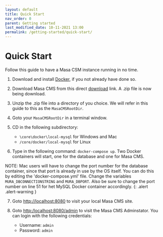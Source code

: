 ```yaml
---
layout: default
title: Quick Start
nav_order: 0
parent: Getting started
last_modified_date: 10-11-2021 13:00
permalink: /getting-started/quick-start/
---
```


# Quick Start 

Follow this guide to have a Masa CSM instance running in no time.

1. Download and install [Docker](https://docs.docker.com/get-started/), if you not already have done so.

2. Download Masa CMS from this direct [download](https://github.com/MasaCMS/MasaCMS/archive/refs/heads/main.zip) link.
A .zip file is now being download.

3. Unzip the .zip file into a directory of you choice. We will refer in this guide to this as the `MasaCMSRootDir`.

4. Goto your `MasaCMSRootDir` in a terminal window.

5. CD in the following subdirectory:
    * `\core\docker\local-mysql` for Windows and Mac
    * `/core/docker/local-mysql` for Linux 

6.  Type in the following command:  `docker-compose up`.
Two Docker containers will start, one for the database and one for Masa CMS.

   NOTE: Mac users will have to change the port number for the database container, since that port is already in use by the OS itself. You can do this by editing the 'docker-compose.yml' file. Change the variables `MURA_DBCONNECTIONSTRING` and `MURA_DBPORT`. Also be sure to change the port number on line 51 for het MySQL Docker container accordingly.
   {: .alert .alert-warning }

7. Goto [http://localhost:8080](http://localhost:8080) to visit your local Masa CMS site.

8. Goto [http:/localhost:8080/admin](http:/localhost:8080/admin) to visit the Masa CMS Adminstator. You can login with the following credentials:
    * Username: `admin`
    * Password: `admin`
